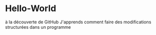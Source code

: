 # Hello-World
à la découverte de GitHub
J'apprends comment faire des modifications structurées dans un programme
